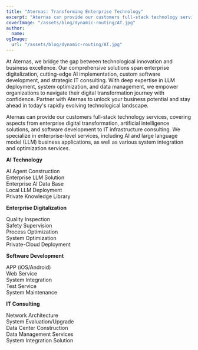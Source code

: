 ```yaml
---
title: "Aternas: Transforming Enterprise Technology"
excerpt: "Aternas can provide our customers full-stack technology services, covering aspects from enterprise digital transformation, artificial intelligence solutions, and software development to IT infrastructure consulting. We specialize in enterprise-level services, including AI and large language model (LLM) business applications, as well as various system integration and optimization services."
coverImage: "/assets/blog/dynamic-routing/AT.jpg"
author:
  name:  
ogImage:
  url: "/assets/blog/dynamic-routing/AT.jpg"
---
```


At Aternas, we bridge the gap between technological innovation and business excellence. Our comprehensive solutions span enterprise digitalization, cutting-edge AI implementation, custom software development, and strategic IT consulting. With deep expertise in LLM deployment, system optimization, and data management, we empower organizations to navigate their digital transformation journey with confidence. Partner with Aternas to unlock your business potential and stay ahead in today's rapidly evolving technological landscape.

Aternas can provide our customers full-stack technology services, covering aspects from enterprise digital transformation, artificial intelligence solutions, and software development to IT infrastructure consulting. We specialize in enterprise-level services, including AI and large language model (LLM) business applications, as well as various system integration and optimization services.

**AI Technology**

AI Agent Construction  
Enterprise LLM Solution  
Enterprise AI Data Base  
Local LLM Deployment  
Private Knowledge Library

**Enterprise Digitalization**

Quality Inspection  
Safety Supervision  
Process Optimization  
System Optimization  
Private-Cloud Deployment


**Software Development**

APP (iOS/Android)  
Web Service  
System Integration  
Test Service  
System Maintenance


**IT Consulting**

Network Architecture  
System Evaluation/Upgrade  
Data Center Construction  
Data Management Services  
System Integration Solution